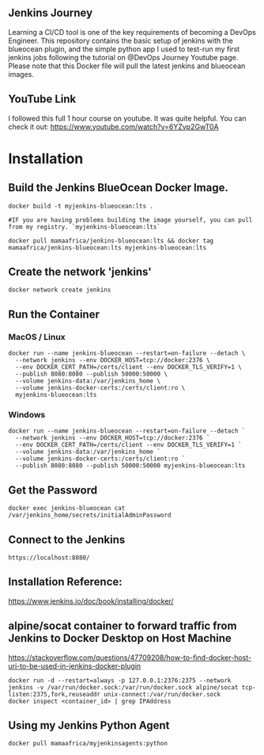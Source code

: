 ## Jenkins Journey

Learning a CI/CD tool is one of the key requirements of becoming a DevOps Engineer.
This repository contains the basic setup of jenkins with the blueocean plugin, and the simple python app I used to test-run my first jenkins jobs following the tutorial on @DevOps Journey Youtube page.
Please note that this Docker file will pull the latest jenkins and blueocean images.

## YouTube Link

I followed this full 1 hour course on youtube. It was quite helpful. You can check it out:
https://www.youtube.com/watch?v=6YZvp2GwT0A

# Installation

## Build the Jenkins BlueOcean Docker Image.

```
docker build -t myjenkins-blueocean:lts .

#IF you are having problems building the image yourself, you can pull from my registry. `myjenkins-blueocean:lts`

docker pull mamaafrica/jenkins-blueocean:lts && docker tag mamaafrica/jenkins-blueocean:lts myjenkins-blueocean:lts
```

## Create the network 'jenkins'

```
docker network create jenkins
```

## Run the Container

### MacOS / Linux

```
docker run --name jenkins-blueocean --restart=on-failure --detach \
  --network jenkins --env DOCKER_HOST=tcp://docker:2376 \
  --env DOCKER_CERT_PATH=/certs/client --env DOCKER_TLS_VERIFY=1 \
  --publish 8080:8080 --publish 50000:50000 \
  --volume jenkins-data:/var/jenkins_home \
  --volume jenkins-docker-certs:/certs/client:ro \
  myjenkins-blueocean:lts
```

### Windows

```
docker run --name jenkins-blueocean --restart=on-failure --detach `
  --network jenkins --env DOCKER_HOST=tcp://docker:2376 `
  --env DOCKER_CERT_PATH=/certs/client --env DOCKER_TLS_VERIFY=1 `
  --volume jenkins-data:/var/jenkins_home `
  --volume jenkins-docker-certs:/certs/client:ro `
  --publish 8080:8080 --publish 50000:50000 myjenkins-blueocean:lts
```

## Get the Password

```
docker exec jenkins-blueocean cat /var/jenkins_home/secrets/initialAdminPassword
```

## Connect to the Jenkins

```
https://localhost:8080/
```

## Installation Reference:

https://www.jenkins.io/doc/book/installing/docker/

## alpine/socat container to forward traffic from Jenkins to Docker Desktop on Host Machine

https://stackoverflow.com/questions/47709208/how-to-find-docker-host-uri-to-be-used-in-jenkins-docker-plugin

```
docker run -d --restart=always -p 127.0.0.1:2376:2375 --network jenkins -v /var/run/docker.sock:/var/run/docker.sock alpine/socat tcp-listen:2375,fork,reuseaddr unix-connect:/var/run/docker.sock
docker inspect <container_id> | grep IPAddress
```

## Using my Jenkins Python Agent

```
docker pull mamaafrica/myjenkinsagents:python
```
